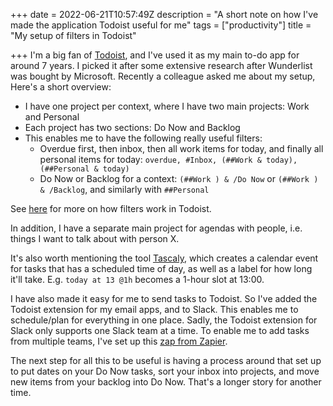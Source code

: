 +++
date = 2022-06-21T10:57:49Z
description = "A short note on how I've made the application Todoist useful for me"
tags = ["productivity"]
title = "My setup of filters in Todoist"

+++
I'm a big fan of [Todoist](www.todoist.com), and I've used it as my main to-do app for around 7 years. I picked it after some extensive research after Wunderlist was bought by Microsoft. Recently a colleague asked me about my setup, Here's a short overview:

* I have one project per context, where I have two main projects: Work and Personal
* Each project has two sections: Do Now and Backlog
* This enables me to have the following really useful filters:
  * Overdue first, then inbox, then all work items for today, and finally all personal items for today: `overdue, #Inbox, (##Work & today), (##Personal & today)`
  * Do Now or Backlog for a context: `(##Work ) & /Do Now` or `(##Work ) & /Backlog`, and similarly with `##Personal`

See [here](https://todoist.com/help/articles/introduction-to-filters) for more on how filters work in Todoist.

In addition, I have a separate main project for agendas with people, i.e. things I want to talk about with person X.

It's also worth mentioning the tool [Tascaly](https://www.tascaly.com/), which creates a calendar event for tasks that has a scheduled time of day, as well as a label for how long it'll take. E.g. `today at 13 @1h` becomes a 1-hour slot at 13:00.

I have also made it easy for me to send tasks to Todoist. So I've added the Todoist extension for my email apps, and to Slack. This enables me to schedule/plan for everything in one place. Sadly, the Todoist extension for Slack only supports one Slack team at a time. To enable me to add tasks from multiple teams, I've set up this [zap from Zapier](https://zapier.com/apps/slack/integrations/todoist/1580/add-new-saved-slack-messages-to-todoist-as-tasks).

The next step for all this to be useful is having a process around that set up to put dates on your Do Now tasks, sort your inbox into projects, and move new items from your backlog into Do Now. That's a longer story for another time.